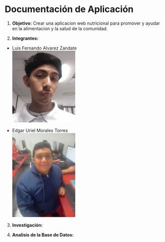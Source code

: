 # Documentación de Aplicación
1. **Objetivo:**
    Crear una aplicacion web nutricional para promover y ayudar en la alimentacion y la salud de la comunidad.

2. **Integrantes:**
  - Luis Fernando Alvarez Zandate <br>
    <img src="static/img/readme/fotoLFAZ.jpeg" width="200"/>
    
  - Edgar Uriel Morales Torres <br>
    <img src="static/img/readme/fotini.jpg" width="200"/>

3. **Investigación:**

4. **Analisis de la Base de Datos:**
